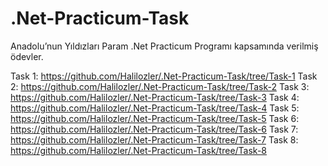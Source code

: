 # .Net-Practicum-Task

Anadolu’nun Yıldızları Param .Net Practicum Programı kapsamında verilmiş ödevler.

Task 1:
https://github.com/Halilozler/.Net-Practicum-Task/tree/Task-1
Task 2:
https://github.com/Halilozler/.Net-Practicum-Task/tree/Task-2
Task 3:
https://github.com/Halilozler/.Net-Practicum-Task/tree/Task-3
Task 4:
https://github.com/Halilozler/.Net-Practicum-Task/tree/Task-4
Task 5:
https://github.com/Halilozler/.Net-Practicum-Task/tree/Task-5
Task 6:
https://github.com/Halilozler/.Net-Practicum-Task/tree/Task-6
Task 7:
https://github.com/Halilozler/.Net-Practicum-Task/tree/Task-7
Task 8:
https://github.com/Halilozler/.Net-Practicum-Task/tree/Task-8
